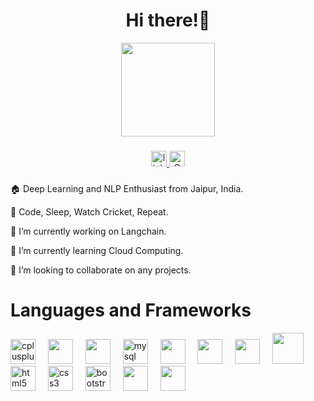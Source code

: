 <h1 align="center">
 Hi there!👋
</h1>
<div align="center">
  <img height="150" src="https://media.giphy.com/media/v1.Y2lkPTc5MGI3NjExMzhiMmN3bXJsYm9qcTcwMjc4NzNnMjU1OWkwZnRzb3lxbnY3ZnFmbyZlcD12MV9pbnRlcm5hbF9naWZfYnlfaWQmY3Q9Zw/VhQeeCofCd2Tb4gMS8/giphy.gif" />
</div>


###

<div align="center">
  <a href="https://www.linkedin.com/in/ayush-varshney-96292b200/" target="_blank">
    <img src="https://img.shields.io/static/v1?message=LinkedIn&logo=linkedin&label=&color=0077B5&logoColor=white&labelColor=&style=for-the-badge" height="25" alt="linkedin logo"  />
  </a>
  <a href="varayush007@gmail.com" target="_blank">
    <img src="https://img.shields.io/badge/Gmail-D14836?style=for-the-badge&logo=gmail&logoColor=white" height="25" alt="Gmail logo"  />
  </a>
</div>

###



 🏠 Deep Learning and NLP Enthusiast from Jaipur, India.

 💢 Code, Sleep, Watch Cricket, Repeat.

 🔭 I’m currently working on Langchain.

 🌱 I’m currently learning Cloud Computing.

 👯 I’m looking to collaborate on any projects.




# Languages and Frameworks
<div align="left">
  <img src="https://cdn.jsdelivr.net/gh/devicons/devicon/icons/cplusplus/cplusplus-original.svg" height="40" alt="cplusplus logo"  />
  <img width="12" />
  <img src="https://cdn.jsdelivr.net/gh/devicons/devicon@latest/icons/python/python-original.svg" height="40"/>   
  <img width="12" />
  <img src="https://cdn.jsdelivr.net/gh/devicons/devicon@latest/icons/java/java-original-wordmark.svg" height="40" />
  <img width="12" />
  <img src="https://cdn.jsdelivr.net/gh/devicons/devicon/icons/mysql/mysql-original.svg" height="40" alt="mysql logo" height="40" />
  <img width="12" />
  <img src="https://cdn.jsdelivr.net/gh/devicons/devicon@latest/icons/numpy/numpy-original-wordmark.svg" height="40"/>
  <img width="12" />    
  <img src="https://cdn.jsdelivr.net/gh/devicons/devicon@latest/icons/pandas/pandas-original-wordmark.svg" height="40"/>
  <img width="12" />    
  <img src="https://cdn.jsdelivr.net/gh/devicons/devicon@latest/icons/matplotlib/matplotlib-original-wordmark.svg" height="40"/>
  <img width="12" />    
  <img src ="https://github.com/varayush007/varayush007/assets/108609442/1b470567-4683-43a9-a534-5b1f49523774" width = "50" height = "50"/ >
  <img width="12" />
  <img src="https://cdn.jsdelivr.net/gh/devicons/devicon/icons/html5/html5-original.svg" height="40" alt="html5 logo"  height="40"/>
  <img width="12" />
  <img src="https://cdn.jsdelivr.net/gh/devicons/devicon/icons/css3/css3-original.svg" height="40" alt="css3 logo" height="40" />
  <img width="12" />
  <img src="https://cdn.jsdelivr.net/gh/devicons/devicon/icons/bootstrap/bootstrap-original.svg" height="40" alt="bootstrap logo" height="40" />
  <img width="12" />
  <img src="https://cdn.jsdelivr.net/gh/devicons/devicon@latest/icons/pycharm/pycharm-original.svg"  height = "40" / >  
  <img width="12" />
  <img src="https://cdn.jsdelivr.net/gh/devicons/devicon@latest/icons/streamlit/streamlit-original.svg"height = "40" />
  <img width="12" />
          
  

</div>


